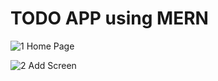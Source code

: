 # TODO APP using MERN
>
![1](https://user-images.githubusercontent.com/31467986/145162952-54611a82-7e9d-4853-808a-2c16364798e5.PNG)
Home Page


![2](https://user-images.githubusercontent.com/31467986/145163361-dff6242e-8031-4ef9-ba21-38118b77f09a.PNG)
Add Screen



